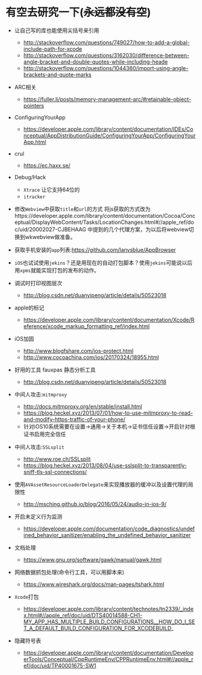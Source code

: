 # 有空去研究一下(~~永远都没有空~~)
- 让自己写的库也能使用尖括号来引用
    - http://stackoverflow.com/questions/749027/how-to-add-a-global-include-path-for-xcode
    - http://stackoverflow.com/questions/3162030/difference-between-angle-bracket-and-double-quotes-while-including-heade
    - http://stackoverflow.com/questions/1044360/import-using-angle-brackets-and-quote-marks

- ARC相关
    - https://fuller.li/posts/memory-management-arc/#retainable-object-pointers

- ConfiguringYourApp
    - https://developer.apple.com/library/content/documentation/IDEs/Conceptual/AppDistributionGuide/ConfiguringYourApp/ConfiguringYourApp.html

- crul
    - https://ec.haxx.se/

- Debug/Hack
    - `Xtrace` 让它支持64位的
    - `itracker`

- 修改`Webview`中获取`title`和`url`的方式
将js获取的方式改为https://developer.apple.com/library/content/documentation/Cocoa/Conceptual/DisplayWebContent/Tasks/LocationChanges.html#//apple_ref/doc/uid/20002027-CJBEHAAG 中提到的几个代理方案，为以后将webview切换到wkwebview做准备。
- 获取手机安装的`app`列表:https://github.com/lanvsblue/AppBrowser

- `iOS`也试试使用`jekins`？还是用现在的自动打包脚本？使用`jekins`可能说以后用`xpms`就能实现打包的发布的动作。
- 调试时打印视图层次
	- http://blog.csdn.net/duanyipeng/article/details/50523018

- apple的标记
    - https://developer.apple.com/library/content/documentation/Xcode/Reference/xcode_markup_formatting_ref/index.html
- iOS加固
    - http://www.blogfshare.com/ios-protect.html
    - http://www.cocoachina.com/ios/20170324/18955.html
- 好用的工具
 fauxpas 静态分析工具
	- http://blog.csdn.net/duanyipeng/article/details/50523018

- 中间人攻击:`mitmproxy`
    - http://docs.mitmproxy.org/en/stable/install.html
    - https://blog.heckel.xyz/2013/07/01/how-to-use-mitmproxy-to-read-and-modify-https-traffic-of-your-phone/
    - 针对iOS10系统需要在设置->通用->关于本机->证书信任设置->开启针对根证书启用完全信任
- 中间人攻击:`SSLsplit`
    - http://www.roe.ch/SSLsplit
    - https://blog.heckel.xyz/2013/08/04/use-sslsplit-to-transparently-sniff-tls-ssl-connections/

-  使用`AVAssetResourceLoaderDelegate`来实现播放器的缓冲以及设置代理的局限性
    - http://msching.github.io/blog/2016/05/24/audio-in-ios-9/
- 开启未定义行为监测
    - https://developer.apple.com/documentation/code_diagnostics/undefined_behavior_sanitizer/enabling_the_undefined_behavior_sanitizer

- 文档处理
    - https://www.gnu.org/software/gawk/manual/gawk.html
- 网络数据抓包处理(命令行工具，可以用脚本来)
    - https://www.wireshark.org/docs/man-pages/tshark.html

- `Xcode`打包
    - https://developer.apple.com/library/content/technotes/tn2339/_index.html#//apple_ref/doc/uid/DTS40014588-CH1-MY_APP_HAS_MULTIPLE_BUILD_CONFIGURATIONS__HOW_DO_I_SET_A_DEFAULT_BUILD_CONFIGURATION_FOR_XCODEBUILD_
- 隐藏符号表
    - https://developer.apple.com/library/content/documentation/DeveloperTools/Conceptual/CppRuntimeEnv/CPPRuntimeEnv.html#//apple_ref/doc/uid/TP40001675-SW1
